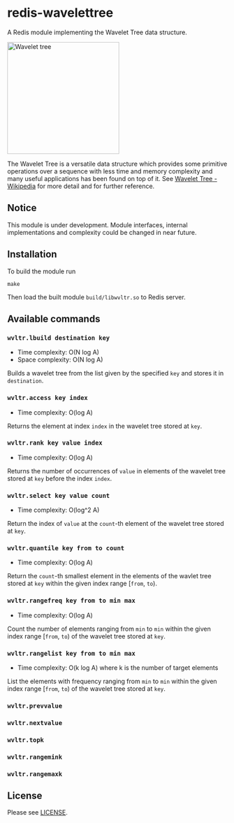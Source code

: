 # redis-wavelettree

A Redis module implementing the Wavelet Tree data structure.

<a title="By Giuseppe Ottaviano (Own work) [CC BY-SA 3.0 (http://creativecommons.org/licenses/by-sa/3.0)], via Wikimedia Commons" href="https://commons.wikimedia.org/wiki/File%3AWavelet_tree.png"><img width="256" alt="Wavelet tree" src="https://upload.wikimedia.org/wikipedia/commons/0/01/Wavelet_tree.png"/></a>

The Wavelet Tree is a versatile data structure which provides some primitive operations over a sequence with less time and memory complexity and many useful applications has been found on top of it.
See [Wavelet Tree - Wikipedia](https://en.wikipedia.org/wiki/Wavelet_Tree) for more detail and for further reference.

## Notice

This module is under development. Module interfaces, internal implementations and complexity could be changed in near future.

## Installation

To build the module run

```
make
```

Then load the built module `build/libwvltr.so` to Redis server.

## Available commands

### `wvltr.lbuild destination key`

- Time complexity: O(N log A)
- Space complexity: O(N log A)

Builds a wavelet tree from the list given by the specified `key` and stores it in `destination`.

### `wvltr.access key index`

- Time complexity: O(log A)

Returns the element at index `index` in the wavelet tree stored at `key`.

### `wvltr.rank key value index`

- Time complexity: O(log A)

Returns the number of occurrences of `value` in elements of the wavelet tree stored at `key` before the index `index`.

### `wvltr.select key value count`

- Time complexity: O(log^2 A)

Return the index of `value` at the `count`-th element of the wavelet tree stored at `key`.

### `wvltr.quantile key from to count`

- Time complexity: O(log A)

Return the `count`-th smallest element in the elements of the wavlet tree stored at `key` within the given index range [`from`, `to`).

### `wvltr.rangefreq key from to min max`

- Time complexity: O(log A)

Count the number of elements ranging from `min` to `min` within the given index range [`from`, `to`) of the wavelet tree stored at `key`.

### `wvltr.rangelist key from to min max`

- Time complexity: O(k log A) where k is the number of target elements

List the elements with frequency ranging from `min` to `min` within the given index range [`from`, `to`) of the wavelet tree stored at `key`.

### `wvltr.prevvalue`

### `wvltr.nextvalue`

### `wvltr.topk`

### `wvltr.rangemink`

### `wvltr.rangemaxk`

## License

Please see [LICENSE](https://github.com/saidie/redis-wavelettree/blob/master/LICENSE).
